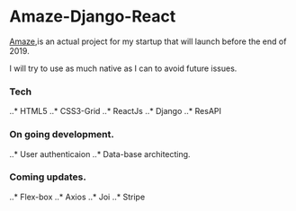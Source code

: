 # Amaze-Django-React

[Amaze](amaze-me.herokuapp.com),is an actual project for my startup that will launch before the end of 2019.

I will try to use as much native as I can to avoid future issues.

### Tech

..* HTML5
..* CSS3-Grid
..* ReactJs
..* Django
..* ResAPI


### On going development.

..* User authenticaion
..* Data-base architecting.

### Coming updates.

..* Flex-box
..* Axios
..* Joi
..* Stripe



